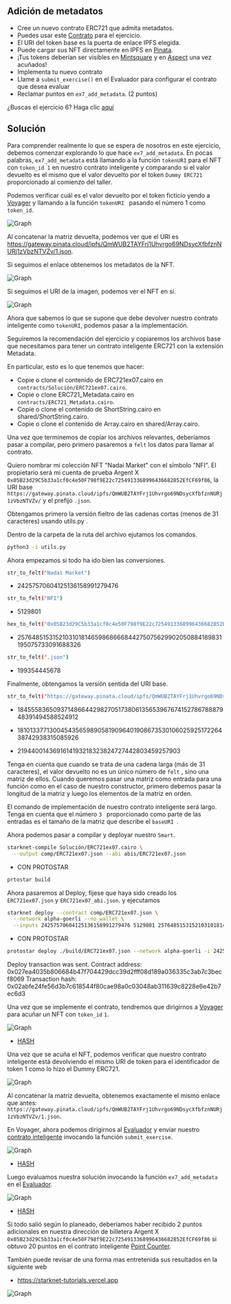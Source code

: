 ## Adición de metadatos

* Cree un nuevo contrato ERC721 que admita metadatos.
* Puedes usar este [Contrato](https://github.com/Nadai2010/Nadai-Cairo-721-Starknet-Edu/blob/master/contracts/Soluci%C3%B3n/ERC721ex07.cairo) para el ejercicio.
* El URI del token base es la puerta de enlace IPFS elegida.
* Puede cargar sus NFT directamente en IPFS en [Pinata](https://www.pinata.cloud/).
* ¡Tus tokens deberían ser visibles en [Mintsquare](https://mintsquare.io/starknet-testnet) y en [Aspect](https://testnet.aspect.co) una vez acuñados!
* Implementa tu nuevo contrato
* Llame a `submit_exercise()` en el Evaluador para configurar el contrato que desea evaluar
* Reclamar puntos en `ex7_add_metadata`. (2 puntos)

¿Buscas el ejercicio 6? Haga clic [aquí](https://github.com/Nadai2010/Nadai-Cairo-721-Starknet-Edu/blob/master/contracts/Soluci%C3%B3n/ERC721ex06.md)


## Solución

Para comprender realmente lo que se espera de nosotros en este ejercicio, debemos comenzar explorando lo que hace `ex7_add_metadata`. En pocas palabras, `ex7_add_metadata` está llamando a la función `tokenURI` para el NFT con `token_id 1` en nuestro contrato inteligente y comparando si el valor devuelto es el mismo que el valor devuelto por el token `Dummy ERC721` proporcionado al comienzo del taller.

Podemos verificar cuál es el valor devuelto por el token ficticio yendo a [Voyager]("https://goerli.voyager.online/contract/0x4fc25c4aca3a8126f9b386f8908ffb7518bc6fefaa5c542cd538655827f8a21#readContract") y llamando a la función `tokenURI ` pasando el número 1 como `token_id`.

![Graph](/contracts/Imagenes/metaex07.png)

Al concatenar la matriz devuelta, podemos ver que el URI es https://gateway.pinata.cloud/ipfs/QmWUB2TAYFrj1Uhvrgo69NDsycXfbfznNURj1zVbzNTVZv/1.json. 

Si seguimos el enlace obtenemos los metadatos de la NFT.

![Graph](/contracts/Imagenes/metaex07.png)


Si seguimos el URI de la imagen, podemos ver el NFT en sí.

![Graph](/contracts/Imagenes/metafoex07.png)


Ahora que sabemos lo que se supone que debe devolver nuestro contrato inteligente como `tokenURI`, podemos pasar a la implementación. 

Seguiremos la recomendación del ejercicio y copiaremos los archivos base que necesitamos para tener un contrato inteligente ERC721 con la extensión Metadata.

En particular, esto es lo que tenemos que hacer:

* Copie o clone el contenido de ERC721ex07.cairo en `contracts/Solución/ERC721ex07.cairo`.
* Copie o clone ERC721_Metadata.cairo en `contracts/ERC721_Metadata.cairo`.
* Copie o clone el contenido de ShortString.cairo en shared/ShortString.cairo.
* Copie o clone el contenido de Array.cairo en shared/Array.cairo.


Una vez que terminemos de copiar los archivos relevantes, deberíamos pasar a compilar, pero primero pasaremos a `felt` los datos para llamar al contrato. 

Quiero nombrar mi colección NFT "Nadai Market" con el símbolo "NFI". El propietario será mi cuenta de prueba Argent X `0x05B23d29C5b33a1cf0c4e50F798f9E22c7254913368996436682852EfCF69f86`, la URI base `https://gateway.pinata.cloud/ipfs/QmWUB2TAYFrj1Uhvrgo69NDsycXfbfznNURj1zVbzNTVZv/` y el prefijo `.json`.

Obtengamos primero la versión fieltro de las cadenas cortas (menos de 31 caracteres) usando utils.py .

Dentro de la carpeta de la ruta del archivo ejutamos los comandos.

```bash
python3 -i utils.py
```

Ahora empezamos si todo ha ido bien las conversiones.
```bash
str_to_felt("Nadai Market")
```
* 24257570604125136158991279476


```bash
str_to_felt("NFI")
```
* 5129801


```bash
hex_to_felt("0x05B23d29C5b33a1cf0c4e50F798f9E22c7254913368996436682852EfCF69f86")
```

* 2576485153152103101814659868666844275075629902050884189831195075733091688326

```bash
str_to_felt(".json")
```
* 199354445678


Finalmente, obtengamos la versión sentida del URI base.

```bash
str_to_felt("https://gateway.pinata.cloud/ipfs/QmWUB2TAYFrj1Uhvrgo69NDsycXfbfznNURj1zVbzNTVZv/")
```
* 184555836509371486644298270517380613565396767415278678887948391494588524912

* 181013377130045435659890581909640190867353010602592517226438742938315085926

* 2194400143691614193218323824727442803459257903

Tenga en cuenta que cuando se trata de una cadena larga (más de 31 caracteres), el valor devuelto no es un único número de `felt` , sino una matriz de ellos. Cuando queremos pasar una matriz como entrada para una función como en el caso de nuestro constructor, primero debemos pasar la longitud de la matriz y luego los elementos de la matriz en orden.

El comando de implementación de nuestro contrato inteligente será largo. Tenga en cuenta que el número `3 ` proporcionado como parte de las entradas es el tamaño de la matriz que describe el `baseURI `.

Ahora podemos pasar a compilar y deployar nuestro `Smart`.

```bash
starknet-compile Solución/ERC721ex07.cairo \
  --output comp/ERC721ex07.json --abi abis/ERC721ex07.json
```

* CON PROTOSTAR

```bash
prtostar build
```

Ahora pasaremos al Deploy, fijese que haya sido creado los `ERC721ex07.json` y `ERC721ex07_abi.json`. y ejecutamos

```bash
starknet deploy --contract comp/ERC721ex07.json \
  --network alpha-goerli --no_wallet \
  --inputs 24257570604125136158991279476 5129801 2576485153152103101814659868666844275075629902050884189831195075733091688326 3 184555836509371486644298270517380613565396767415278678887948391494588524912 181013377130045435659890581909640190867353010602592517226438742938315085926 2194400143691614193218323824727442803459257903 199354445678
```

* CON PROTOSTAR

```bash
protostar deploy ./build/ERC721ex07.json --network alpha-goerli -i 24257570604125136158991279476 5129801 2576485153152103101814659868666844275075629902050884189831195075733091688326 3 184555836509371486644298270517380613565396767415278678887948391494588524912 181013377130045435659890581909640190867353010602592517226438742938315085926 2194400143691614193218323824727442803459257903 199354445678
```
>>>
Deploy transaction was sent.
Contract address: 0x027ea4035b806684b47f704429dcc39d2fff08d189a036335c3ab7c3becf8069
Transaction hash: 0x02abfe24fe56d3b7c618544f80cae98a0c03048ab311639c8228e6e42b7ec6d3


Una vez que se implemente el contrato, tendremos que dirigirnos a [Voyager](https://goerli.voyager.online/contract/0x027ea4035b806684b47f704429dcc39d2fff08d189a036335c3ab7c3becf8069) para acuñar un NFT con `token_id` `1`.

![Graph](/contracts/Imagenes/mintex07.png)

* [HASH](https://goerli.voyager.online/tx/0x3d809e3f8afc8d78acbd9767a5f446dd626bf3297a655483fc0306528e7e0f6)

Una vez que se acuña el NFT, podemos verificar que nuestro contrato inteligente está devolviendo el mismo URI de token para el identificador de token 1 como lo hizo el Dummy ERC721.

![Graph](/contracts/Imagenes/mint2ex07.png)

Al concatenar la matriz devuelta, obtenemos exactamente el mismo enlace que antes: `https://gateway.pinata.cloud/ipfs/QmWUB2TAYFrj1Uhvrgo69NDsycXfbfznNURj1zVbzNTVZv/1.json`.

En Voyager, ahora podemos dirigirnos al [Evaluador](https://goerli.voyager.online/contract/0x2d15a378e131b0a9dc323d0eae882bfe8ecc59de0eb206266ca236f823e0a15#writeContract) y enviar nuestro [contrato inteligente](https://goerli.voyager.online/contract/0x050c5ce62cffad51808f0fe1afc5f8ffc5b511d3bcf49fef824dbb16b98aaff7) invocando la función `submit_exercise`.

![Graph](/contracts/Imagenes/submitex07.png)

* [HASH](https://goerli.voyager.online/tx/0x3ced8b0675d93a9b9e2929c126e37e77031318ac21066a05d0ad757e600171)



Luego evaluamos nuestra solución invocando la función `ex7_add_metadata` en el [Evaluador](https://goerli.voyager.online/contract/0x2d15a378e131b0a9dc323d0eae882bfe8ecc59de0eb206266ca236f823e0a15#writeContract).

![Graph](/contracts/Imagenes/finalex07.png)

* [HASH](https://goerli.voyager.online/tx/0x3bb85ce96033b3d1acbd0db8c86e3e4c17f3b7ba5ad66f7d8bb9f67cf8b1e84)

Si todo salió según lo planeado, deberíamos haber recibido 2 puntos adicionales en nuestra dirección de billetera Argent X `0x05B23d29C5b33a1cf0c4e50F798f9E22c7254913368996436682852EfCF69f86` si obtuvo 20 puntos en el contrato inteligente [Point Counter](https://goerli.voyager.online/contract/0xa0b943234522049dcdbd36cf9d5e12a46be405d6b8757df2329e6536b40707).

También puede revisar de una forma mas entretenida sus resultados en la siguiente web 

* https://starknet-tutorials.vercel.app

![Graph](/contracts/Imagenes/poinex07.png)

